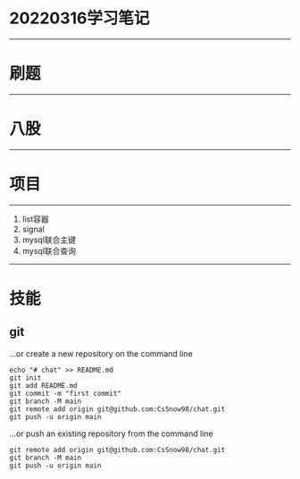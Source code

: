# 20220316学习笔记

***

# 刷题

***

# 八股

***

# 项目

***

1. list容器
2. signal
3. mysql联合主键
4. mysql联合查询  

***

# 技能

## git

…or create a new repository on the command line

```
echo "# chat" >> README.md
git init
git add README.md
git commit -m "first commit"
git branch -M main
git remote add origin git@github.com:CsSnow98/chat.git
git push -u origin main
```

…or push an existing repository from the command line

```
git remote add origin git@github.com:CsSnow98/chat.git
git branch -M main
git push -u origin main
```

